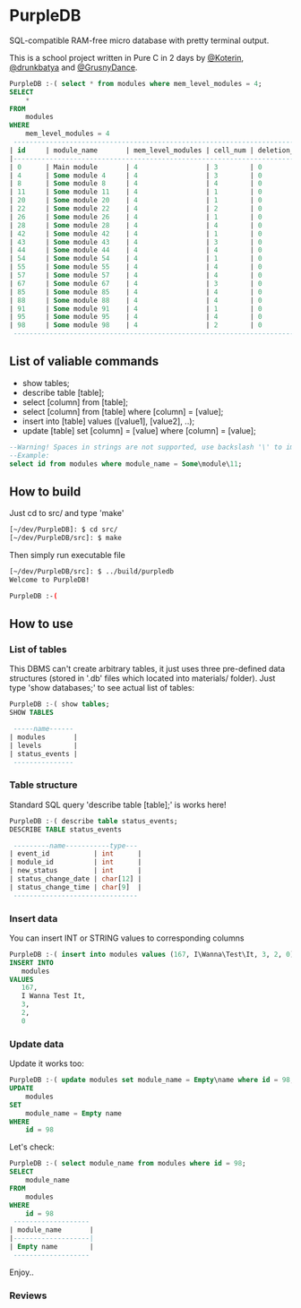 # PurpleDB
SQL-compatible RAM-free micro database with pretty terminal output.

This is a school project written in Pure C in 2 days by [@Koterin](https://github.com/Koterin), [@drunkbatya](https://github.com/drunkbatya/) and [@GrusnyDance](https://github.com/GrusnyDance).

```sql
PurpleDB :-( select * from modules where mem_level_modules = 4;
SELECT
	*
FROM
	modules
WHERE
	mem_level_modules = 4
 ---------------------------------------------------------------------------
| id     | module_name       | mem_level_modules | cell_num | deletion_flag |
|---------------------------------------------------------------------------|
| 0      | Main module       | 4                 | 3        | 0             |
| 4      | Some module 4     | 4                 | 3        | 0             |
| 8      | Some module 8     | 4                 | 4        | 0             |
| 11     | Some module 11    | 4                 | 1        | 0             |
| 20     | Some module 20    | 4                 | 1        | 0             |
| 22     | Some module 22    | 4                 | 2        | 0             |
| 26     | Some module 26    | 4                 | 1        | 0             |
| 28     | Some module 28    | 4                 | 4        | 0             |
| 42     | Some module 42    | 4                 | 1        | 0             |
| 43     | Some module 43    | 4                 | 3        | 0             |
| 44     | Some module 44    | 4                 | 4        | 0             |
| 54     | Some module 54    | 4                 | 1        | 0             |
| 55     | Some module 55    | 4                 | 4        | 0             |
| 57     | Some module 57    | 4                 | 4        | 0             |
| 67     | Some module 67    | 4                 | 3        | 0             |
| 85     | Some module 85    | 4                 | 4        | 0             |
| 88     | Some module 88    | 4                 | 4        | 0             |
| 91     | Some module 91    | 4                 | 1        | 0             |
| 95     | Some module 95    | 4                 | 4        | 0             |
| 98     | Some module 98    | 4                 | 2        | 0             |
 ---------------------------------------------------------------------------
```
## List of valiable commands
- show tables;
- describe table [table];
- select [column] from [table];
- select [column] from [table] where [column] = [value];
- insert into [table] values ([value1], [value2], ..);
- update [table] set [column] = [value] where [column] = [value];

```sql
--Warning! Spaces in strings are not supported, use backslash '\' to immitate it.
--Example:
select id from modules where module_name = Some\module\11;
```

## How to build
Just cd to src/ and type 'make'
```bash
[~/dev/PurpleDB]: $ cd src/
[~/dev/PurpleDB/src]: $ make
```
Then simply run executable file
```bash
[~/dev/PurpleDB/src]: $ ../build/purpledb 
Welcome to PurpleDB!

PurpleDB :-( 
```

## How to use
### List of tables
This DBMS can't create arbitrary tables, it just uses three pre-defined data structures (stored in '.db' files which located into materials/ folder).
Just type 'show databases;' to see actual list of tables:
```sql
PurpleDB :-( show tables;
SHOW TABLES

 -----name------
| modules       |
| levels        |
| status_events |
 ---------------
 ```

### Table structure
Standard SQL query 'describe table [table];' is works here!
```sql
PurpleDB :-( describe table status_events;
DESCRIBE TABLE status_events

 ---------name-----------type---
| event_id           | int      |
| module_id          | int      |
| new_status         | int      |
| status_change_date | char[12] |
| status_change_time | char[9]  |
 -------------------------------
 ```
 
 ### Insert data
 You can insert INT or STRING values to corresponding columns
 ```sql
 PurpleDB :-( insert into modules values (167, I\Wanna\Test\It, 3, 2, 0);
INSERT INTO
	modules
VALUES
	167,
	I Wanna Test It,
	3,
	2,
	0
```

### Update data
Update it works too:
```sql
PurpleDB :-( update modules set module_name = Empty\name where id = 98;
UPDATE 
	modules
SET
	module_name = Empty name
WHERE
	id = 98
```

Let's check:
```sql
PurpleDB :-( select module_name from modules where id = 98;
SELECT
	module_name
FROM
	modules
WHERE
	id = 98
 -------------------
| module_name       |
|-------------------|
| Empty name        |
 -------------------
 ```
 Enjoy..
 
 ### Reviews
 
 

